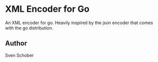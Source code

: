 # XML Encoder for Go

An XML encoder for go. Heavily inspired by the json encoder that
comes with the go distribution.

## Author

Sven Schober
